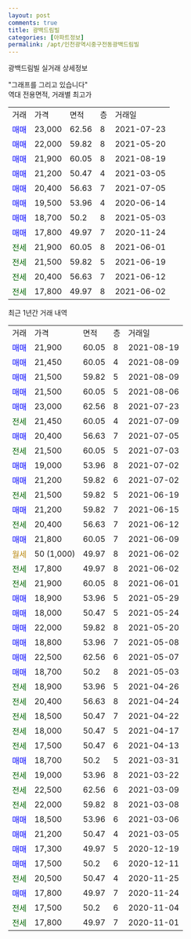```yaml
---
layout: post
comments: true
title: 광백드림빌
categories: [아파트정보]
permalink: /apt/인천광역시중구전동광백드림빌
---
```


광백드림빌 실거래 상세정보

<script type="text/javascript">
  google.charts.load('current', {'packages':['line', 'corechart']});
  google.charts.setOnLoadCallback(drawChart);

  function drawChart() {
    var data = new google.visualization.DataTable();
    data.addColumn('date', '거래일');
    data.addColumn('number', "매매");
    data.addColumn('number', "전세");
    data.addColumn('number', "전매");

    data.addRows([[new Date(Date.parse("2021-08-19")), 21900, null, null], [new Date(Date.parse("2021-08-09")), 21450, null, null], [new Date(Date.parse("2021-08-09")), 21500, null, null], [new Date(Date.parse("2021-08-06")), 21500, null, null], [new Date(Date.parse("2021-07-23")), 23000, null, null], [new Date(Date.parse("2021-07-09")), null, 21450, null], [new Date(Date.parse("2021-07-05")), 20400, null, null], [new Date(Date.parse("2021-07-03")), null, 21500, null], [new Date(Date.parse("2021-07-02")), 19000, null, null], [new Date(Date.parse("2021-07-02")), 21200, null, null], [new Date(Date.parse("2021-06-19")), null, 21500, null], [new Date(Date.parse("2021-06-15")), 21200, null, null], [new Date(Date.parse("2021-06-12")), null, 20400, null], [new Date(Date.parse("2021-06-09")), 21800, null, null], [new Date(Date.parse("2021-06-02")), null, null, null], [new Date(Date.parse("2021-06-02")), null, 17800, null], [new Date(Date.parse("2021-06-01")), null, 21900, null], [new Date(Date.parse("2021-05-29")), 18900, null, null], [new Date(Date.parse("2021-05-24")), 18000, null, null], [new Date(Date.parse("2021-05-20")), 22000, null, null], [new Date(Date.parse("2021-05-08")), 18800, null, null], [new Date(Date.parse("2021-05-07")), 22500, null, null], [new Date(Date.parse("2021-05-03")), 18700, null, null], [new Date(Date.parse("2021-04-26")), null, 18900, null], [new Date(Date.parse("2021-04-24")), null, 20400, null], [new Date(Date.parse("2021-04-22")), null, 18500, null], [new Date(Date.parse("2021-04-17")), null, 18000, null], [new Date(Date.parse("2021-04-13")), null, 17500, null], [new Date(Date.parse("2021-03-31")), 18700, null, null], [new Date(Date.parse("2021-03-22")), null, 19000, null], [new Date(Date.parse("2021-03-09")), null, 22500, null], [new Date(Date.parse("2021-03-08")), null, 22000, null], [new Date(Date.parse("2021-03-06")), 18500, null, null], [new Date(Date.parse("2021-03-05")), 21200, null, null], [new Date(Date.parse("2020-12-19")), 17300, null, null], [new Date(Date.parse("2020-12-11")), 17500, null, null], [new Date(Date.parse("2020-11-25")), null, 20500, null], [new Date(Date.parse("2020-11-24")), 17800, null, null], [new Date(Date.parse("2020-11-04")), null, 17500, null], [new Date(Date.parse("2020-11-01")), null, 17800, null]]);

    var options = {
      hAxis: {
        format: 'yyyy/MM/dd'
      },    
      lineWidth: 0,
      pointsVisible: true,    
      title: '최근 1년간 유형별 실거래가 분포',
      legend: { position: 'bottom' }
    };

    var formatter = new google.visualization.NumberFormat({pattern:'###,###'} );
    formatter.format(data, 1);
    formatter.format(data, 2);
    
    setTimeout(function() {
        var chart = new google.visualization.LineChart(document.getElementById('columnchart_material'));
        chart.draw(data, (options));
        document.getElementById('loading').style.display = 'none';
    }, 1000);
  }
</script>


<div id="loading" style="z-index:20; display: block; margin-left: 0px">"그래프를 그리고 있습니다"</div>
<div id="columnchart_material" style="width: 95%; margin-left: 0px; display: block"></div>
<!-- contents start -->
역대 전용면적, 거래별 최고가
<table class="sortable">
    <tr>
      <td>거래</td>
      <td>가격</td>
      <td>면적</td>
      <td>층</td>
      <td>거래일</td>
    </tr>
        <tr>
          <td><a style="color: blue">매매</a></td>
          <td>23,000</td>
          <td>62.56</td>
          <td>8</td>
          <td>2021-07-23</td>
        </tr>            <tr>
          <td><a style="color: blue">매매</a></td>
          <td>22,000</td>
          <td>59.82</td>
          <td>8</td>
          <td>2021-05-20</td>
        </tr>            <tr>
          <td><a style="color: blue">매매</a></td>
          <td>21,900</td>
          <td>60.05</td>
          <td>8</td>
          <td>2021-08-19</td>
        </tr>            <tr>
          <td><a style="color: blue">매매</a></td>
          <td>21,200</td>
          <td>50.47</td>
          <td>4</td>
          <td>2021-03-05</td>
        </tr>            <tr>
          <td><a style="color: blue">매매</a></td>
          <td>20,400</td>
          <td>56.63</td>
          <td>7</td>
          <td>2021-07-05</td>
        </tr>            <tr>
          <td><a style="color: blue">매매</a></td>
          <td>19,500</td>
          <td>53.96</td>
          <td>4</td>
          <td>2020-06-14</td>
        </tr>            <tr>
          <td><a style="color: blue">매매</a></td>
          <td>18,700</td>
          <td>50.2</td>
          <td>8</td>
          <td>2021-05-03</td>
        </tr>            <tr>
          <td><a style="color: blue">매매</a></td>
          <td>17,800</td>
          <td>49.97</td>
          <td>7</td>
          <td>2020-11-24</td>
        </tr>        
        <tr>
              <td><a style="color: darkgreen">전세</a></td>
              <td>21,900</td>
              <td>60.05</td>
              <td>8</td>
              <td>2021-06-01</td>
            </tr>            <tr>
              <td><a style="color: darkgreen">전세</a></td>
              <td>21,500</td>
              <td>59.82</td>
              <td>5</td>
              <td>2021-06-19</td>
            </tr>            <tr>
              <td><a style="color: darkgreen">전세</a></td>
              <td>20,400</td>
              <td>56.63</td>
              <td>7</td>
              <td>2021-06-12</td>
            </tr>            <tr>
              <td><a style="color: darkgreen">전세</a></td>
              <td>17,800</td>
              <td>49.97</td>
              <td>8</td>
              <td>2021-06-02</td>
            </tr>        
    
</table>

최근 1년간 거래 내역

<table class="sortable">
    <tr>
      <td>거래</td>
      <td>가격</td>
      <td>면적</td>
      <td>층</td>
      <td>거래일</td>
    </tr>
    <tr>
      <td><a style="color: blue">매매</a></td>
      <td>21,900</td>
      <td>60.05</td>
      <td>8</td>
      <td>2021-08-19</td>
    </tr>          <tr>
      <td><a style="color: blue">매매</a></td>
      <td>21,450</td>
      <td>60.05</td>
      <td>4</td>
      <td>2021-08-09</td>
    </tr>          <tr>
      <td><a style="color: blue">매매</a></td>
      <td>21,500</td>
      <td>59.82</td>
      <td>5</td>
      <td>2021-08-09</td>
    </tr>          <tr>
      <td><a style="color: blue">매매</a></td>
      <td>21,500</td>
      <td>60.05</td>
      <td>5</td>
      <td>2021-08-06</td>
    </tr>          <tr>
      <td><a style="color: blue">매매</a></td>
      <td>23,000</td>
      <td>62.56</td>
      <td>8</td>
      <td>2021-07-23</td>
    </tr>          <tr>
      <td><a style="color: darkgreen">전세</a></td>
      <td>21,450</td>
      <td>60.05</td>
      <td>4</td>
      <td>2021-07-09</td>
    </tr>          <tr>
      <td><a style="color: blue">매매</a></td>
      <td>20,400</td>
      <td>56.63</td>
      <td>7</td>
      <td>2021-07-05</td>
    </tr>          <tr>
      <td><a style="color: darkgreen">전세</a></td>
      <td>21,500</td>
      <td>60.05</td>
      <td>5</td>
      <td>2021-07-03</td>
    </tr>          <tr>
      <td><a style="color: blue">매매</a></td>
      <td>19,000</td>
      <td>53.96</td>
      <td>8</td>
      <td>2021-07-02</td>
    </tr>          <tr>
      <td><a style="color: blue">매매</a></td>
      <td>21,200</td>
      <td>59.82</td>
      <td>6</td>
      <td>2021-07-02</td>
    </tr>          <tr>
      <td><a style="color: darkgreen">전세</a></td>
      <td>21,500</td>
      <td>59.82</td>
      <td>5</td>
      <td>2021-06-19</td>
    </tr>          <tr>
      <td><a style="color: blue">매매</a></td>
      <td>21,200</td>
      <td>59.82</td>
      <td>7</td>
      <td>2021-06-15</td>
    </tr>          <tr>
      <td><a style="color: darkgreen">전세</a></td>
      <td>20,400</td>
      <td>56.63</td>
      <td>7</td>
      <td>2021-06-12</td>
    </tr>          <tr>
      <td><a style="color: blue">매매</a></td>
      <td>21,800</td>
      <td>60.05</td>
      <td>7</td>
      <td>2021-06-09</td>
    </tr>          <tr>
      <td><a style="color: darkgoldenrod">월세</a></td>
      <td>50 (1,000)</td>
      <td>49.97</td>
      <td>8</td>
      <td>2021-06-02</td>
    </tr>          <tr>
      <td><a style="color: darkgreen">전세</a></td>
      <td>17,800</td>
      <td>49.97</td>
      <td>8</td>
      <td>2021-06-02</td>
    </tr>          <tr>
      <td><a style="color: darkgreen">전세</a></td>
      <td>21,900</td>
      <td>60.05</td>
      <td>8</td>
      <td>2021-06-01</td>
    </tr>          <tr>
      <td><a style="color: blue">매매</a></td>
      <td>18,900</td>
      <td>53.96</td>
      <td>5</td>
      <td>2021-05-29</td>
    </tr>          <tr>
      <td><a style="color: blue">매매</a></td>
      <td>18,000</td>
      <td>50.47</td>
      <td>5</td>
      <td>2021-05-24</td>
    </tr>          <tr>
      <td><a style="color: blue">매매</a></td>
      <td>22,000</td>
      <td>59.82</td>
      <td>8</td>
      <td>2021-05-20</td>
    </tr>          <tr>
      <td><a style="color: blue">매매</a></td>
      <td>18,800</td>
      <td>53.96</td>
      <td>7</td>
      <td>2021-05-08</td>
    </tr>          <tr>
      <td><a style="color: blue">매매</a></td>
      <td>22,500</td>
      <td>62.56</td>
      <td>6</td>
      <td>2021-05-07</td>
    </tr>          <tr>
      <td><a style="color: blue">매매</a></td>
      <td>18,700</td>
      <td>50.2</td>
      <td>8</td>
      <td>2021-05-03</td>
    </tr>          <tr>
      <td><a style="color: darkgreen">전세</a></td>
      <td>18,900</td>
      <td>53.96</td>
      <td>5</td>
      <td>2021-04-26</td>
    </tr>          <tr>
      <td><a style="color: darkgreen">전세</a></td>
      <td>20,400</td>
      <td>56.63</td>
      <td>8</td>
      <td>2021-04-24</td>
    </tr>          <tr>
      <td><a style="color: darkgreen">전세</a></td>
      <td>18,500</td>
      <td>50.47</td>
      <td>7</td>
      <td>2021-04-22</td>
    </tr>          <tr>
      <td><a style="color: darkgreen">전세</a></td>
      <td>18,000</td>
      <td>50.47</td>
      <td>5</td>
      <td>2021-04-17</td>
    </tr>          <tr>
      <td><a style="color: darkgreen">전세</a></td>
      <td>17,500</td>
      <td>50.47</td>
      <td>6</td>
      <td>2021-04-13</td>
    </tr>          <tr>
      <td><a style="color: blue">매매</a></td>
      <td>18,700</td>
      <td>50.2</td>
      <td>5</td>
      <td>2021-03-31</td>
    </tr>          <tr>
      <td><a style="color: darkgreen">전세</a></td>
      <td>19,000</td>
      <td>53.96</td>
      <td>8</td>
      <td>2021-03-22</td>
    </tr>          <tr>
      <td><a style="color: darkgreen">전세</a></td>
      <td>22,500</td>
      <td>62.56</td>
      <td>6</td>
      <td>2021-03-09</td>
    </tr>          <tr>
      <td><a style="color: darkgreen">전세</a></td>
      <td>22,000</td>
      <td>59.82</td>
      <td>8</td>
      <td>2021-03-08</td>
    </tr>          <tr>
      <td><a style="color: blue">매매</a></td>
      <td>18,500</td>
      <td>53.96</td>
      <td>6</td>
      <td>2021-03-06</td>
    </tr>          <tr>
      <td><a style="color: blue">매매</a></td>
      <td>21,200</td>
      <td>50.47</td>
      <td>4</td>
      <td>2021-03-05</td>
    </tr>          <tr>
      <td><a style="color: blue">매매</a></td>
      <td>17,300</td>
      <td>49.97</td>
      <td>5</td>
      <td>2020-12-19</td>
    </tr>          <tr>
      <td><a style="color: blue">매매</a></td>
      <td>17,500</td>
      <td>50.2</td>
      <td>6</td>
      <td>2020-12-11</td>
    </tr>          <tr>
      <td><a style="color: darkgreen">전세</a></td>
      <td>20,500</td>
      <td>50.47</td>
      <td>4</td>
      <td>2020-11-25</td>
    </tr>          <tr>
      <td><a style="color: blue">매매</a></td>
      <td>17,800</td>
      <td>49.97</td>
      <td>7</td>
      <td>2020-11-24</td>
    </tr>          <tr>
      <td><a style="color: darkgreen">전세</a></td>
      <td>17,500</td>
      <td>50.2</td>
      <td>6</td>
      <td>2020-11-04</td>
    </tr>          <tr>
      <td><a style="color: darkgreen">전세</a></td>
      <td>17,800</td>
      <td>49.97</td>
      <td>7</td>
      <td>2020-11-01</td>
    </tr>      </table>
<!-- contents end -->    

